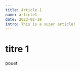```yaml
---
title: Article 1
name: article1
date: 2022-02-19
intro: This is a super article!
---
```


# titre 1

pouet